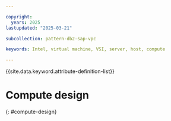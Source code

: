 ```yaml
---

copyright:
  years: 2025
lastupdated: "2025-03-21"

subcollection: pattern-db2-sap-vpc

keywords: Intel, virtual machine, VSI, server, host, compute

---
```


{{site.data.keyword.attribute-definition-list}}

# Compute design 
{: #compute-design}
